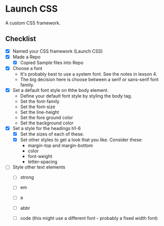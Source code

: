 # Launch CSS
A custom CSS framework.

## Checklist
- [x] Named your CSS framework (Launch CSS)
- [x] Made a Repo
  - [x] Copied Sample files into Repo
- [x] Choose a font 
  - It's probably best to use a system font. See the notes in lesson 4. 
  - The big decision here is choose between a serif or sans-serif font family. 
- [x] Set a default font style on thhe body element. 
  - Define your default font style by styling the body tag. 
  - Set the font-family
  - Set the font-size
  - Set the line-height
  - Set the fore ground color 
  - Set the background color
- [x] Set a style for the headings h1-6
  - [x] Set the sizes of each of these. 
  - [x] Set other styles to get a look that you like. Consider these: 
    - margin-top and margin-bottom
    - color 
    - font-weight
    - letter-spacing
- [ ] Style other text elements 
  - [ ] strong
  - [ ] em
  - [ ] a
  - [ ] abbr
  - [ ] code (this might use a different font - probably a fixed width font)
 